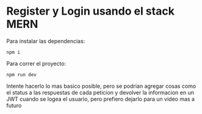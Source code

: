# Register y Login usando el stack MERN

Para instalar las dependencias:
```
npm i
```

Para correr el proyecto:
```
npm run dev
```
Intente hacerlo lo mas basico posible, pero se podrian agregar cosas como el status a las respuestas de cada peticion y devolver la informacion en un JWT cuando se logea el usuario, pero prefiero dejarlo para un video mas a futuro 
